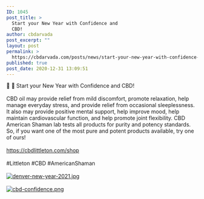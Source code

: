 ```yaml
---
ID: 1045
post_title: >
  Start your New Year with Confidence and
  CBD!
author: cbdarvada
post_excerpt: ""
layout: post
permalink: >
  https://cbdarvada.com/posts/news/start-your-new-year-with-confidence-and-cbd-3/
published: true
post_date: 2020-12-31 13:09:51
---
```

<html><head></head><body>
🎉 🎈 Start your New Year with Confidence and CBD! <br /><br />CBD oil may provide relief from mild discomfort, promote relaxation, help manage everyday stress, and provide relief from occasional sleeplessness. It also may provide positive mental support, help improve mood, help maintain cardiovascular function, and help promote joint flexibility. CBD American Shaman lab tests all products for purity and potency standards. So, if you want one of the most pure and potent products available, try one of ours!<br /><br /><a href="https://cbdlittleton.com/shop">https://cbdlittleton.com/shop</a><span> </span> <br /><br />#Littleton #CBD #AmericanShaman<span> </span>
</body>
</html><br/><br/><a href="https://snd-videos.s3.amazonaws.com/288012/1609444494877.jpg"  title="denver-new-year-2021.jpg" ><img src="https://snd-videos.s3.amazonaws.com/288012/1609444494877.jpg" alt="denver-new-year-2021.jpg" title="denver-new-year-2021.jpg" /></a><br/><br/><a href="https://cbdarvada.com/wp-content/uploads/2020/12/1609444657793-2.png"  title="cbd-confidence.png" ><img src="https://cbdarvada.com/wp-content/uploads/2020/12/1609444657793-2.png" alt="cbd-confidence.png" title="cbd-confidence.png" /></a>